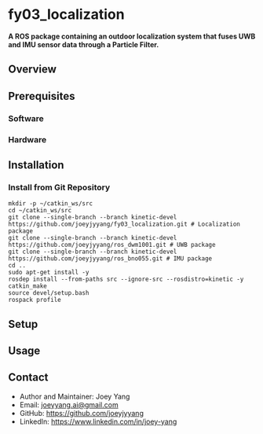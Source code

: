 # fy03_localization
**A ROS package containing an outdoor localization system that fuses UWB and IMU sensor data through a Particle Filter.**

## Overview

## Prerequisites
### Software

### Hardware

## Installation
### Install from Git Repository
```
mkdir -p ~/catkin_ws/src
cd ~/catkin_ws/src
git clone --single-branch --branch kinetic-devel https://github.com/joeyjyyang/fy03_localization.git # Localization package
git clone --single-branch --branch kinetic-devel https://github.com/joeyjyyang/ros_dwm1001.git # UWB package
git clone --single-branch --branch kinetic-devel https://github.com/joeyjyyang/ros_bno055.git # IMU package
cd .. 
sudo apt-get install -y
rosdep install --from-paths src --ignore-src --rosdistro=kinetic -y
catkin_make
source devel/setup.bash
rospack profile
```

## Setup

## Usage

## Contact
- Author and Maintainer: Joey Yang
- Email: joeyyang.ai@gmail.com
- GitHub: https://github.com/joeyjyyang
- LinkedIn: https://www.linkedin.com/in/joey-yang

